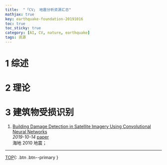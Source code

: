 ```yaml
---
title:  "「CV」 地震分析资源汇总"
mathjax: true
key: earthquake-foundation-20191016
toc: true
toc_sticky: true
category: [AI, CV, nature, earthquake]
tags: 资源
---
```

<span id='head'></span>  

<!--more-->


# 1 综述

# 2 理论

# 3 建筑物受损识别
1. [Building Damage Detection in Satellite Imagery Using Convolutional Neural Networks](http://cn.arxiv.org/abs/1910.06444)     
*2019-10-14* [paper](https://arxiv.org/abs/1910.06444)     
海地 2010 地震；     

-------------------  
[TOP](#head){: .btn .btn--primary }   

